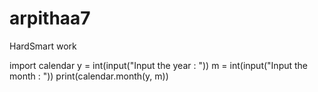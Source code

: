 # arpithaa7
HardSmart work

import calendar
y = int(input("Input the year : "))
m = int(input("Input the month : "))
print(calendar.month(y, m))

